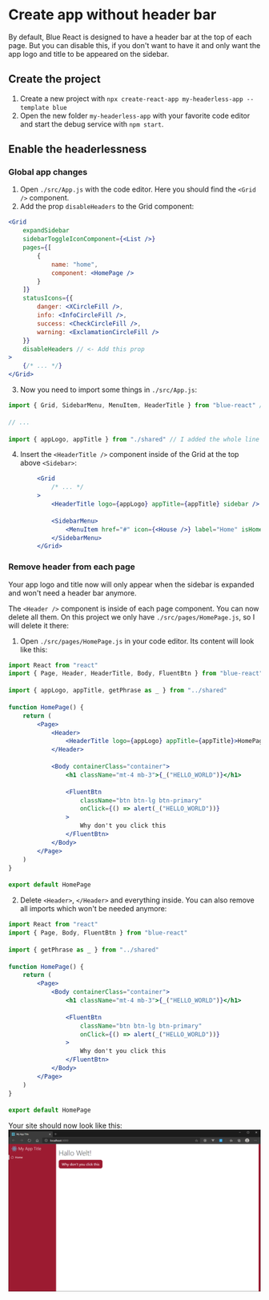# Create app without header bar

By default, Blue React is designed to have a header bar at the top of each page. But you can disable this, if you don't want to have it and only want the app logo and title to be appeared on the sidebar.

## Create the project
1. Create a new project with `npx create-react-app my-headerless-app --template blue`
2. Open the new folder `my-headerless-app` with your favorite code editor and start the debug service with `npm start`.

## Enable the headerlessness

### Global app changes
1. Open `./src/App.js` with the code editor. Here you should find the `<Grid />` component.
2. Add the prop `disableHeaders` to the Grid component:
```jsx
<Grid
    expandSidebar
    sidebarToggleIconComponent={<List />}
    pages={[
        {
            name: "home",
            component: <HomePage />
        }
    ]}
    statusIcons={{
        danger: <XCircleFill />,
        info: <InfoCircleFill />,
        success: <CheckCircleFill />,
        warning: <ExclamationCircleFill />
    }}
    disableHeaders // <- Add this prop
>
    {/* ... */}
</Grid>
```
3. Now you need to import some things in `./src/App.js`:
```jsx
import { Grid, SidebarMenu, MenuItem, HeaderTitle } from "blue-react" // <- Add HeaderTitle

// ...

import { appLogo, appTitle } from "./shared" // I added the whole line
```
4. Insert the `<HeaderTitle />` component inside of the Grid at the top above `<Sidebar>`:
```jsx
        <Grid
            /* ... */
        >
            <HeaderTitle logo={appLogo} appTitle={appTitle} sidebar /> {/* <- Add this */}

            <SidebarMenu>
                <MenuItem href="#" icon={<House />} label="Home" isHome />
            </SidebarMenu>
        </Grid>
```

### Remove header from each page
Your app logo and title now will only appear when the sidebar is expanded and won't need a header bar anymore.

The `<Header />` component is inside of each page component. You can now delete all them. On this project we only have `./src/pages/HomePage.js`, so I will delete it there:
1. Open `./src/pages/HomePage.js` in your code editor. Its content will look like this:
```jsx
import React from "react"
import { Page, Header, HeaderTitle, Body, FluentBtn } from "blue-react"

import { appLogo, appTitle, getPhrase as _ } from "../shared"

function HomePage() {
    return (
        <Page>
            <Header>
                <HeaderTitle logo={appLogo} appTitle={appTitle}>HomePage</HeaderTitle>
            </Header>

            <Body containerClass="container">
                <h1 className="mt-4 mb-3">{_("HELLO_WORLD")}</h1>

                <FluentBtn
                    className="btn btn-lg btn-primary"
                    onClick={() => alert(_("HELLO_WORLD"))}
                >
                    Why don't you click this
                </FluentBtn>
            </Body>
        </Page>
    )
}

export default HomePage
```
2. Delete `<Header>`, `</Header>` and everything inside. You can also remove all imports which won't be needed anymore:
```jsx
import React from "react"
import { Page, Body, FluentBtn } from "blue-react"

import { getPhrase as _ } from "../shared"

function HomePage() {
    return (
        <Page>
            <Body containerClass="container">
                <h1 className="mt-4 mb-3">{_("HELLO_WORLD")}</h1>

                <FluentBtn
                    className="btn btn-lg btn-primary"
                    onClick={() => alert(_("HELLO_WORLD"))}
                >
                    Why don't you click this
                </FluentBtn>
            </Body>
        </Page>
    )
}

export default HomePage
```

Your site should now look like this:
![Blue React app without header](./assets/headerless-site-01.png)